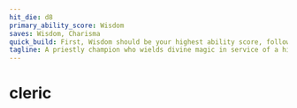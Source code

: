 ```yaml
---
hit_die: d8
primary_ability_score: Wisdom
saves: Wisdom, Charisma
quick_build: First, Wisdom should be your highest ability score, followed by Strength or Constitution. Second, choose the acolyte background.
tagline: A priestly champion who wields divine magic in service of a higher power
---
```


# cleric
